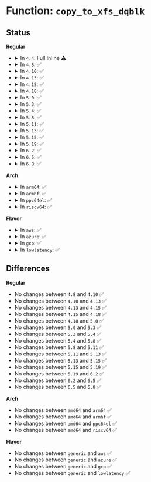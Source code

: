 # Function: <code>copy_to_xfs_dqblk</code>

## Status
<b>Regular</b>
<ul>
<li>
<details>
<summary>In <code>4.4</code>: Full Inline ⚠️</summary>

**Collision:** Unique Static

**Inline:** Full

**Transformation:** False

**Instances:**

```
In fs/quota/quota.c (ffffffff812759d7)
Location: fs/quota/quota.c:577
Inline: True
Inline callers:
  - fs/quota/quota.c:quota_getxquota
```
</details>
</li>
<li>
<details>
<summary>In <code>4.8</code>: ✅</summary>

```c
void copy_to_xfs_dqblk(struct fs_disk_quota *dst, struct qc_dqblk *src, int type, qid_t id);
```

**Collision:** Unique Static

**Inline:** No

**Transformation:** False

**Instances:**

```
In fs/quota/quota.c (ffffffff812a11f0)
Location: fs/quota/quota.c:605
Inline: False
Direct callers:
  - fs/quota/quota.c:quota_getnextxquota
  - fs/quota/quota.c:quota_getxquota
```
**Symbols:**

```
ffffffff812a11f0-ffffffff812a12e7: copy_to_xfs_dqblk (STB_LOCAL)
```
</details>
</li>
<li>
<details>
<summary>In <code>4.10</code>: ✅</summary>

```c
void copy_to_xfs_dqblk(struct fs_disk_quota *dst, struct qc_dqblk *src, int type, qid_t id);
```

**Collision:** Unique Static

**Inline:** No

**Transformation:** False

**Instances:**

```
In fs/quota/quota.c (ffffffff812b6ba0)
Location: fs/quota/quota.c:607
Inline: False
Direct callers:
  - fs/quota/quota.c:quota_getnextxquota
  - fs/quota/quota.c:quota_getxquota
```
**Symbols:**

```
ffffffff812b6ba0-ffffffff812b6c97: copy_to_xfs_dqblk (STB_LOCAL)
```
</details>
</li>
<li>
<details>
<summary>In <code>4.13</code>: ✅</summary>

```c
void copy_to_xfs_dqblk(struct fs_disk_quota *dst, struct qc_dqblk *src, int type, qid_t id);
```

**Collision:** Unique Static

**Inline:** No

**Transformation:** False

**Instances:**

```
In fs/quota/quota.c (ffffffff812c3e20)
Location: fs/quota/quota.c:607
Inline: False
Direct callers:
  - fs/quota/quota.c:quota_getnextxquota
  - fs/quota/quota.c:quota_getxquota
```
**Symbols:**

```
ffffffff812c3e20-ffffffff812c3f17: copy_to_xfs_dqblk (STB_LOCAL)
```
</details>
</li>
<li>
<details>
<summary>In <code>4.15</code>: ✅</summary>

```c
void copy_to_xfs_dqblk(struct fs_disk_quota *dst, struct qc_dqblk *src, int type, qid_t id);
```

**Collision:** Unique Static

**Inline:** No

**Transformation:** False

**Instances:**

```
In fs/quota/quota.c (ffffffff812e7c90)
Location: fs/quota/quota.c:608
Inline: False
Direct callers:
  - fs/quota/quota.c:quota_getnextxquota
  - fs/quota/quota.c:quota_getxquota
```
**Symbols:**

```
ffffffff812e7c90-ffffffff812e7d87: copy_to_xfs_dqblk (STB_LOCAL)
```
</details>
</li>
<li>
<details>
<summary>In <code>4.18</code>: ✅</summary>

```c
void copy_to_xfs_dqblk(struct fs_disk_quota *dst, struct qc_dqblk *src, int type, qid_t id);
```

**Collision:** Unique Static

**Inline:** No

**Transformation:** False

**Instances:**

```
In fs/quota/quota.c (ffffffff81314870)
Location: fs/quota/quota.c:609
Inline: False
Direct callers:
  - fs/quota/quota.c:quota_getnextxquota
  - fs/quota/quota.c:quota_getxquota
```
**Symbols:**

```
ffffffff81314870-ffffffff81314967: copy_to_xfs_dqblk (STB_LOCAL)
```
</details>
</li>
<li>
<details>
<summary>In <code>5.0</code>: ✅</summary>

```c
void copy_to_xfs_dqblk(struct fs_disk_quota *dst, struct qc_dqblk *src, int type, qid_t id);
```

**Collision:** Unique Static

**Inline:** No

**Transformation:** False

**Instances:**

```
In fs/quota/quota.c (ffffffff8132b910)
Location: fs/quota/quota.c:607
Inline: False
Direct callers:
  - fs/quota/quota.c:quota_getnextxquota
  - fs/quota/quota.c:quota_getxquota
```
**Symbols:**

```
ffffffff8132b910-ffffffff8132ba07: copy_to_xfs_dqblk (STB_LOCAL)
```
</details>
</li>
<li>
<details>
<summary>In <code>5.3</code>: ✅</summary>

```c
void copy_to_xfs_dqblk(struct fs_disk_quota *dst, struct qc_dqblk *src, int type, qid_t id);
```

**Collision:** Unique Static

**Inline:** No

**Transformation:** False

**Instances:**

```
In fs/quota/quota.c (ffffffff81353870)
Location: fs/quota/quota.c:593
Inline: False
Direct callers:
  - fs/quota/quota.c:quota_getnextxquota
  - fs/quota/quota.c:quota_getxquota
```
**Symbols:**

```
ffffffff81353870-ffffffff81353985: copy_to_xfs_dqblk (STB_LOCAL)
```
</details>
</li>
<li>
<details>
<summary>In <code>5.4</code>: ✅</summary>

```c
void copy_to_xfs_dqblk(struct fs_disk_quota *dst, struct qc_dqblk *src, int type, qid_t id);
```

**Collision:** Unique Static

**Inline:** No

**Transformation:** False

**Instances:**

```
In fs/quota/quota.c (ffffffff8136bbe0)
Location: fs/quota/quota.c:593
Inline: False
Direct callers:
  - fs/quota/quota.c:quota_getnextxquota
  - fs/quota/quota.c:quota_getxquota
```
**Symbols:**

```
ffffffff8136bbe0-ffffffff8136bcf5: copy_to_xfs_dqblk (STB_LOCAL)
```
</details>
</li>
<li>
<details>
<summary>In <code>5.8</code>: ✅</summary>

```c
void copy_to_xfs_dqblk(struct fs_disk_quota *dst, struct qc_dqblk *src, int type, qid_t id);
```

**Collision:** Unique Static

**Inline:** No

**Transformation:** False

**Instances:**

```
In fs/quota/quota.c (ffffffff813b39f0)
Location: fs/quota/quota.c:591
Inline: False
Direct callers:
  - fs/quota/quota.c:quota_getnextxquota
  - fs/quota/quota.c:quota_getxquota
```
**Symbols:**

```
ffffffff813b39f0-ffffffff813b3ae7: copy_to_xfs_dqblk (STB_LOCAL)
```
</details>
</li>
<li>
<details>
<summary>In <code>5.11</code>: ✅</summary>

```c
void copy_to_xfs_dqblk(struct fs_disk_quota *dst, struct qc_dqblk *src, int type, qid_t id);
```

**Collision:** Unique Static

**Inline:** No

**Transformation:** False

**Instances:**

```
In fs/quota/quota.c (ffffffff813c5310)
Location: fs/quota/quota.c:667
Inline: False
Direct callers:
  - fs/quota/quota.c:quota_getnextxquota
  - fs/quota/quota.c:quota_getxquota
```
**Symbols:**

```
ffffffff813c5310-ffffffff813c5488: copy_to_xfs_dqblk (STB_LOCAL)
```
</details>
</li>
<li>
<details>
<summary>In <code>5.13</code>: ✅</summary>

```c
void copy_to_xfs_dqblk(struct fs_disk_quota *dst, struct qc_dqblk *src, int type, qid_t id);
```

**Collision:** Unique Static

**Inline:** No

**Transformation:** False

**Instances:**

```
In fs/quota/quota.c (ffffffff813cbe30)
Location: fs/quota/quota.c:669
Inline: False
Direct callers:
  - fs/quota/quota.c:quota_getnextxquota
  - fs/quota/quota.c:quota_getxquota
```
**Symbols:**

```
ffffffff813cbe30-ffffffff813cbf9f: copy_to_xfs_dqblk (STB_LOCAL)
```
</details>
</li>
<li>
<details>
<summary>In <code>5.15</code>: ✅</summary>

```c
void copy_to_xfs_dqblk(struct fs_disk_quota *dst, struct qc_dqblk *src, int type, qid_t id);
```

**Collision:** Unique Static

**Inline:** No

**Transformation:** False

**Instances:**

```
In fs/quota/quota.c (ffffffff8141cf50)
Location: fs/quota/quota.c:669
Inline: False
Direct callers:
  - fs/quota/quota.c:quota_getnextxquota
  - fs/quota/quota.c:quota_getxquota
```
**Symbols:**

```
ffffffff8141cf50-ffffffff8141d0bf: copy_to_xfs_dqblk (STB_LOCAL)
```
</details>
</li>
<li>
<details>
<summary>In <code>5.19</code>: ✅</summary>

```c
void copy_to_xfs_dqblk(struct fs_disk_quota *dst, struct qc_dqblk *src, int type, qid_t id);
```

**Collision:** Unique Static

**Inline:** No

**Transformation:** False

**Instances:**

```
In fs/quota/quota.c (ffffffff81494950)
Location: fs/quota/quota.c:670
Inline: False
Direct callers:
  - fs/quota/quota.c:quota_getnextxquota
  - fs/quota/quota.c:quota_getxquota
```
**Symbols:**

```
ffffffff81494950-ffffffff81494ad6: copy_to_xfs_dqblk (STB_LOCAL)
```
</details>
</li>
<li>
<details>
<summary>In <code>6.2</code>: ✅</summary>

```c
void copy_to_xfs_dqblk(struct fs_disk_quota *dst, struct qc_dqblk *src, int type, qid_t id);
```

**Collision:** Unique Static

**Inline:** No

**Transformation:** False

**Instances:**

```
In fs/quota/quota.c (ffffffff815287f0)
Location: fs/quota/quota.c:670
Inline: False
Direct callers:
  - fs/quota/quota.c:quota_getnextxquota
  - fs/quota/quota.c:quota_getxquota
```
**Symbols:**

```
ffffffff815287f0-ffffffff8152897f: copy_to_xfs_dqblk (STB_LOCAL)
```
</details>
</li>
<li>
<details>
<summary>In <code>6.5</code>: ✅</summary>

```c
void copy_to_xfs_dqblk(struct fs_disk_quota *dst, struct qc_dqblk *src, int type, qid_t id);
```

**Collision:** Unique Static

**Inline:** No

**Transformation:** False

**Instances:**

```
In fs/quota/quota.c (ffffffff81560f50)
Location: fs/quota/quota.c:670
Inline: False
Direct callers:
  - fs/quota/quota.c:quota_getnextxquota
  - fs/quota/quota.c:quota_getxquota
```
**Symbols:**

```
ffffffff81560f50-ffffffff815610df: copy_to_xfs_dqblk (STB_LOCAL)
```
</details>
</li>
<li>
<details>
<summary>In <code>6.8</code>: ✅</summary>

```c
void copy_to_xfs_dqblk(struct fs_disk_quota *dst, struct qc_dqblk *src, int type, qid_t id);
```

**Collision:** Unique Static

**Inline:** No

**Transformation:** False

**Instances:**

```
In fs/quota/quota.c (ffffffff81597640)
Location: fs/quota/quota.c:670
Inline: False
Direct callers:
  - fs/quota/quota.c:quota_getnextxquota
  - fs/quota/quota.c:quota_getxquota
```
**Symbols:**

```
ffffffff81597640-ffffffff815977cf: copy_to_xfs_dqblk (STB_LOCAL)
```
</details>
</li>
</ul>
<b>Arch</b>
<ul>
<li>
<details>
<summary>In <code>arm64</code>: ✅</summary>

```c
void copy_to_xfs_dqblk(struct fs_disk_quota *dst, struct qc_dqblk *src, int type, qid_t id);
```

**Collision:** Unique Static

**Inline:** No

**Transformation:** False

**Instances:**

```
In fs/quota/quota.c (ffff800010435660)
Location: fs/quota/quota.c:593
Inline: False
Direct callers:
  - fs/quota/quota.c:quota_getnextxquota
  - fs/quota/quota.c:quota_getxquota
```
**Symbols:**

```
ffff800010435660-ffff800010435784: copy_to_xfs_dqblk (STB_LOCAL)
```
</details>
</li>
<li>
<details>
<summary>In <code>armhf</code>: ✅</summary>

```c
void copy_to_xfs_dqblk(struct fs_disk_quota *dst, struct qc_dqblk *src, int type, qid_t id);
```

**Collision:** Unique Static

**Inline:** No

**Transformation:** False

**Instances:**

```
In fs/quota/quota.c (c05fd298)
Location: fs/quota/quota.c:593
Inline: False
Direct callers:
  - fs/quota/quota.c:quota_getnextxquota
  - fs/quota/quota.c:quota_getxquota
```
**Symbols:**

```
c05fd298-c05fd41c: copy_to_xfs_dqblk (STB_LOCAL)
```
</details>
</li>
<li>
<details>
<summary>In <code>ppc64el</code>: ✅</summary>

```c
void copy_to_xfs_dqblk(struct fs_disk_quota *dst, struct qc_dqblk *src, int type, qid_t id);
```

**Collision:** Unique Static

**Inline:** No

**Transformation:** False

**Instances:**

```
In fs/quota/quota.c (c000000000547930)
Location: fs/quota/quota.c:593
Inline: False
Direct callers:
  - fs/quota/quota.c:quota_getnextxquota
  - fs/quota/quota.c:quota_getxquota
```
**Symbols:**

```
c000000000547930-c000000000547a7c: copy_to_xfs_dqblk (STB_LOCAL)
```
</details>
</li>
<li>
<details>
<summary>In <code>riscv64</code>: ✅</summary>

```c
void copy_to_xfs_dqblk(struct fs_disk_quota *dst, struct qc_dqblk *src, int type, qid_t id);
```

**Collision:** Unique Static

**Inline:** No

**Transformation:** False

**Instances:**

```
In fs/quota/quota.c (ffffffe0002d0262)
Location: fs/quota/quota.c:593
Inline: False
Direct callers:
  - fs/quota/quota.c:quota_getnextxquota
  - fs/quota/quota.c:quota_getxquota
```
**Symbols:**

```
ffffffe0002d0262-ffffffe0002d0370: copy_to_xfs_dqblk (STB_LOCAL)
```
</details>
</li>
</ul>
<b>Flavor</b>
<ul>
<li>
<details>
<summary>In <code>aws</code>: ✅</summary>

```c
void copy_to_xfs_dqblk(struct fs_disk_quota *dst, struct qc_dqblk *src, int type, qid_t id);
```

**Collision:** Unique Static

**Inline:** No

**Transformation:** False

**Instances:**

```
In fs/quota/quota.c (ffffffff813641c0)
Location: fs/quota/quota.c:593
Inline: False
Direct callers:
  - fs/quota/quota.c:quota_getnextxquota
  - fs/quota/quota.c:quota_getxquota
```
**Symbols:**

```
ffffffff813641c0-ffffffff813642d5: copy_to_xfs_dqblk (STB_LOCAL)
```
</details>
</li>
<li>
<details>
<summary>In <code>azure</code>: ✅</summary>

```c
void copy_to_xfs_dqblk(struct fs_disk_quota *dst, struct qc_dqblk *src, int type, qid_t id);
```

**Collision:** Unique Static

**Inline:** No

**Transformation:** False

**Instances:**

```
In fs/quota/quota.c (ffffffff81354e60)
Location: fs/quota/quota.c:593
Inline: False
Direct callers:
  - fs/quota/quota.c:quota_getnextxquota
  - fs/quota/quota.c:quota_getxquota
```
**Symbols:**

```
ffffffff81354e60-ffffffff81354f75: copy_to_xfs_dqblk (STB_LOCAL)
```
</details>
</li>
<li>
<details>
<summary>In <code>gcp</code>: ✅</summary>

```c
void copy_to_xfs_dqblk(struct fs_disk_quota *dst, struct qc_dqblk *src, int type, qid_t id);
```

**Collision:** Unique Static

**Inline:** No

**Transformation:** False

**Instances:**

```
In fs/quota/quota.c (ffffffff81361c90)
Location: fs/quota/quota.c:593
Inline: False
Direct callers:
  - fs/quota/quota.c:quota_getnextxquota
  - fs/quota/quota.c:quota_getxquota
```
**Symbols:**

```
ffffffff81361c90-ffffffff81361da5: copy_to_xfs_dqblk (STB_LOCAL)
```
</details>
</li>
<li>
<details>
<summary>In <code>lowlatency</code>: ✅</summary>

```c
void copy_to_xfs_dqblk(struct fs_disk_quota *dst, struct qc_dqblk *src, int type, qid_t id);
```

**Collision:** Unique Static

**Inline:** No

**Transformation:** False

**Instances:**

```
In fs/quota/quota.c (ffffffff81375340)
Location: fs/quota/quota.c:593
Inline: False
Direct callers:
  - fs/quota/quota.c:quota_getnextxquota
  - fs/quota/quota.c:quota_getxquota
```
**Symbols:**

```
ffffffff81375340-ffffffff81375455: copy_to_xfs_dqblk (STB_LOCAL)
```
</details>
</li>
</ul>

## Differences
<b>Regular</b>
<ul>
<li>
No changes between <code>4.8</code> and <code>4.10</code> ✅
</li>
<li>
No changes between <code>4.10</code> and <code>4.13</code> ✅
</li>
<li>
No changes between <code>4.13</code> and <code>4.15</code> ✅
</li>
<li>
No changes between <code>4.15</code> and <code>4.18</code> ✅
</li>
<li>
No changes between <code>4.18</code> and <code>5.0</code> ✅
</li>
<li>
No changes between <code>5.0</code> and <code>5.3</code> ✅
</li>
<li>
No changes between <code>5.3</code> and <code>5.4</code> ✅
</li>
<li>
No changes between <code>5.4</code> and <code>5.8</code> ✅
</li>
<li>
No changes between <code>5.8</code> and <code>5.11</code> ✅
</li>
<li>
No changes between <code>5.11</code> and <code>5.13</code> ✅
</li>
<li>
No changes between <code>5.13</code> and <code>5.15</code> ✅
</li>
<li>
No changes between <code>5.15</code> and <code>5.19</code> ✅
</li>
<li>
No changes between <code>5.19</code> and <code>6.2</code> ✅
</li>
<li>
No changes between <code>6.2</code> and <code>6.5</code> ✅
</li>
<li>
No changes between <code>6.5</code> and <code>6.8</code> ✅
</li>
</ul>
<b>Arch</b>
<ul>
<li>
No changes between <code>amd64</code> and <code>arm64</code> ✅
</li>
<li>
No changes between <code>amd64</code> and <code>armhf</code> ✅
</li>
<li>
No changes between <code>amd64</code> and <code>ppc64el</code> ✅
</li>
<li>
No changes between <code>amd64</code> and <code>riscv64</code> ✅
</li>
</ul>
<b>Flavor</b>
<ul>
<li>
No changes between <code>generic</code> and <code>aws</code> ✅
</li>
<li>
No changes between <code>generic</code> and <code>azure</code> ✅
</li>
<li>
No changes between <code>generic</code> and <code>gcp</code> ✅
</li>
<li>
No changes between <code>generic</code> and <code>lowlatency</code> ✅
</li>
</ul>

